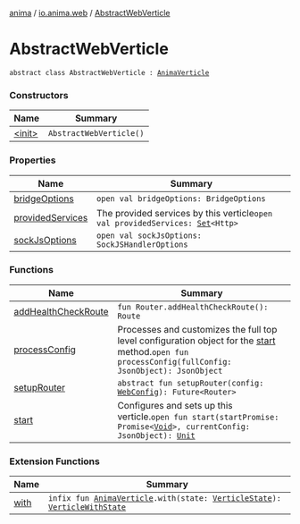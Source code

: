 [anima](../../index.md) / [io.anima.web](../index.md) / [AbstractWebVerticle](./index.md)

# AbstractWebVerticle

`abstract class AbstractWebVerticle : `[`AnimaVerticle`](../../io.anima/-anima-verticle/index.md)

### Constructors

| Name | Summary |
|---|---|
| [&lt;init&gt;](-init-.md) | `AbstractWebVerticle()` |

### Properties

| Name | Summary |
|---|---|
| [bridgeOptions](bridge-options.md) | `open val bridgeOptions: BridgeOptions` |
| [providedServices](provided-services.md) | The provided services by this verticle`open val providedServices: `[`Set`](https://kotlinlang.org/api/latest/jvm/stdlib/kotlin.collections/-set/index.html)`<Http>` |
| [sockJsOptions](sock-js-options.md) | `open val sockJsOptions: SockJSHandlerOptions` |

### Functions

| Name | Summary |
|---|---|
| [addHealthCheckRoute](add-health-check-route.md) | `fun Router.addHealthCheckRoute(): Route` |
| [processConfig](process-config.md) | Processes and customizes the full top level configuration object for the [start](../../io.anima/-anima-verticle/start.md) method.`open fun processConfig(fullConfig: JsonObject): JsonObject` |
| [setupRouter](setup-router.md) | `abstract fun setupRouter(config: `[`WebConfig`](../../io.anima.config/-web-config/index.md)`): Future<Router>` |
| [start](start.md) | Configures and sets up this verticle.`open fun start(startPromise: Promise<`[`Void`](https://docs.oracle.com/javase/6/docs/api/java/lang/Void.html)`>, currentConfig: JsonObject): `[`Unit`](https://kotlinlang.org/api/latest/jvm/stdlib/kotlin/-unit/index.html) |

### Extension Functions

| Name | Summary |
|---|---|
| [with](../../io.anima/with.md) | `infix fun `[`AnimaVerticle`](../../io.anima/-anima-verticle/index.md)`.with(state: `[`VerticleState`](../../io.anima/-verticle-state/index.md)`): `[`VerticleWithState`](../../io.anima/-verticle-with-state/index.md) |
